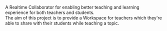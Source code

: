 A Realtime Collaborator for enabling better teaching and learning experience for both teachers and students.
<br>
The aim of this project is to provide a Workspace for teachers which they're able to share with their students while teaching a topic.
